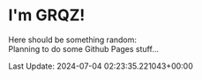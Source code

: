 # I'm GRQZ!
Here should be something random:  
Planning to do some Github Pages stuff...


Last Update: 2024-07-04 02:23:35.221043+00:00

